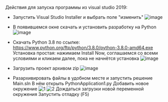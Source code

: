 Действия для запуска программы из visual studio 2019:

- Запустить Visual Studio Installer и выбрать поле "изменить"
![image](https://user-images.githubusercontent.com/99166734/208080193-e895503c-c24c-4b08-943e-e7b83d5e9cb5.png)

- В появившемся окне скачать и установить разработку на Python
![image](https://user-images.githubusercontent.com/99166734/208080749-5058a454-4802-4cac-b66e-d240d3e30d46.png)

- Скачать Python 3.8 по ссылке: https://www.python.org/ftp/python/3.8.0/python-3.8.0-amd64.exe
  Установка простая: нажимаем Install Now, соглашаемся со всеми условиями и кликаем далее, пока не начнётся установка
![image](https://user-images.githubusercontent.com/99166734/208081324-e3427924-48d9-4059-8eab-96af8b08cd0e.png)
 
- Загрузить проект архивом zip
![image](https://user-images.githubusercontent.com/99166734/208081872-a8bad70b-899a-4125-b99e-a0878ea2be08.png)

- Разархивировать файлы в удобном месте и запустить решение Main.sln
  В нём открыть PythonApplication1.py
  Добавить новое окружение 
  ![1](https://user-images.githubusercontent.com/99166734/208082843-57875983-1443-469b-9f09-321680a68952.png)
  ![2](https://user-images.githubusercontent.com/99166734/208083167-b051845e-0bb6-40cd-be1b-32cdd35c4e2f.png)
Дождаться загрузки новой переменной окружения
Запустить отладку (F5)
